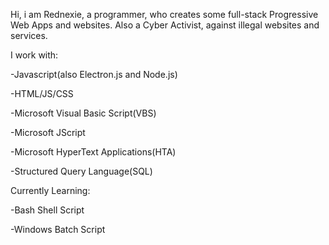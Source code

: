 Hi, i am Rednexie, a programmer, who creates some full-stack Progressive Web Apps and websites. Also a Cyber Activist, against illegal websites and services.

I work with: 

-Javascript(also Electron.js and Node.js)

-HTML/JS/CSS

-Microsoft Visual Basic Script(VBS)

-Microsoft JScript

-Microsoft HyperText Applications(HTA)

-Structured Query Language(SQL)

Currently Learning:

-Bash Shell Script

-Windows Batch Script


